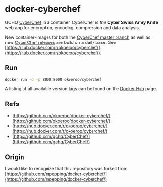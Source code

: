 # docker-cyberchef

GCHQ [CyberChef](https://github.com/gchq/CyberChef/) in a container. CyberChef is *the* **Cyber Swiss Army Knife** web app for encryption, encoding, compression and data analysis.

New container-images for both the [CyberChef master branch](https://github.com/gchq/CyberChef) as well as new [CyberChef releases](https://github.com/gchq/CyberChef/releases) are build on a daily base. See [https://hub.docker.com/r/okoeroo/cyberchef/](https://hub.docker.com/r/okoeroo/cyberchef/).

## Run

```bash
docker run -d -p 8000:8000 okoeroo/cyberchef
```

A listing of all available version tags can be found on the [Docker Hub](https://hub.docker.com/r/okoeroo/cyberchef/tags) page.

## Refs

* [https://github.com/okoeroo/docker-cyberchef/](https://github.com/okoeroo/docker-cyberchef/)
* [https://hub.docker.com/r/okoeroo/cyberchef/](https://hub.docker.com/r/okoeroo/cyberchef/)
* [https://github.com/gchq/CyberChef/](https://github.com/gchq/CyberChef/)


## Origin

I would like to recognize that this repository was forked from [https://github.com/mpepping/docker-cyberchef/](https://github.com/mpepping/docker-cyberchef/)
